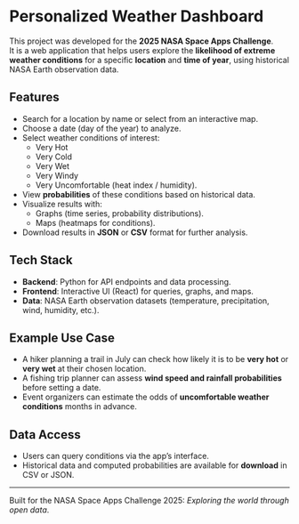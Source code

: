 # Personalized Weather Dashboard

This project was developed for the **2025 NASA Space Apps Challenge**.  
It is a web application that helps users explore the **likelihood of extreme weather conditions** for a specific **location** and **time of year**, using historical NASA Earth observation data.

##  Features
- Search for a location by name or select from an interactive map.
- Choose a date (day of the year) to analyze.
- Select weather conditions of interest:
  - Very Hot
  - Very Cold
  - Very Wet
  - Very Windy
  - Very Uncomfortable (heat index / humidity).
- View **probabilities** of these conditions based on historical data.
- Visualize results with:
  - Graphs (time series, probability distributions).
  - Maps (heatmaps for conditions).
- Download results in **JSON** or **CSV** format for further analysis.

##  Tech Stack
- **Backend**: Python  for API endpoints and data processing.
- **Frontend**: Interactive UI (React) for queries, graphs, and maps.
- **Data**: NASA Earth observation datasets (temperature, precipitation, wind, humidity, etc.).

##  Example Use Case
- A hiker planning a trail in July can check how likely it is to be **very hot** or **very wet** at their chosen location.
- A fishing trip planner can assess **wind speed and rainfall probabilities** before setting a date.
- Event organizers can estimate the odds of **uncomfortable weather conditions** months in advance.

## Data Access
- Users can query conditions via the app’s interface.
- Historical data and computed probabilities are available for **download** in CSV or JSON.

---

 Built for the NASA Space Apps Challenge 2025: *Exploring the world through open data*.
